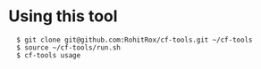 # Using this tool

```shell
  $ git clone git@github.com:RohitRox/cf-tools.git ~/cf-tools
  $ source ~/cf-tools/run.sh
  $ cf-tools usage
```
